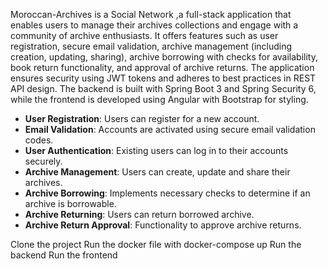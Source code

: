 Moroccan-Archives is a Social Network ,a full-stack application that enables users to manage their archives collections and engage with a community of archive enthusiasts. It offers features such as user registration, secure email validation, archive management (including creation, updating, sharing), archive borrowing with checks for availability, book return functionality, and approval of archive returns. The application ensures security using JWT tokens and adheres to best practices in REST API design. The backend is built with Spring Boot 3 and Spring Security 6, while the frontend is developed using Angular with Bootstrap for styling.


- **User Registration**: Users can register for a new account.
- **Email Validation**: Accounts are activated using secure email validation codes.
- **User Authentication**: Existing users can log in to their accounts securely.
- **Archive Management**: Users can create, update and share their archives.
- **Archive Borrowing**: Implements necessary checks to determine if an archive is borrowable.
- **Archive Returning**: Users can return borrowed archive.
- **Archive Return Approval**: Functionality to approve archive returns.



Clone the project 
Run the docker file with docker-compose up 
Run the backend 
Run the frontend

